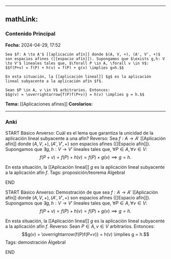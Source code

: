 
---
mathLink:
---
### Contenido Principal

**Fecha:** 2024-04-29, 17:52

```ad-lemma
Sea $f: A \to A'$ [[aplicación afín]] donde $(A, V, +), (A', V', +)$ son espacios afines ([[espacio afín]]). Supongamos que $\exists g,h: V \to V'$ lineales tales que, $\forall P \in A, \forall v \in V$:
$$f(P+v) = f(P) + h(v) = f(P) + g(v) \implies g=h.$$

En esta situación, la [[aplicación lineal]] $g$ es la aplicación lineal subyacente a la aplicación afín $f$.
```


```ad-proof
Sean $P \in A, v \in V$ arbitrarios. Entonces:
$$g(v) = \overrightarrow{f(P)f(P+v)} = h(v) \implies g = h.$$
```


**Tema:** [[Aplicaciones afines]]
**Corolarios:**

---
### Anki

START
Básico
Anverso: Cuál es el lema que garantiza la unicidad de la aplicación lineal subyacente a una afín?
Reverso: Sea $f: A \to A'$ [[Aplicación afín]] donde $(A, V, +), (A', V', +)$ son espacios afines ([[Espacio afín]]). Supongamos que $\exists g,h: V \to V'$ lineales tales que, $\forall P \in A, \forall v \in V$:
$$f(P+v) = f(P) + h(v) = f(P) + g(v) \implies g=h.$$

En esta situación, la [[Aplicación lineal]] $g$ es la aplicación lineal subyacente a la aplicación afín $f$.
Tags: proposición/teorema ÁlgebraI
<!--ID: 1714669443561-->
END

START
Básico
Anverso: Demostración de que sea $f: A \to A'$ [[Aplicación afín]] donde $(A, V, +), (A', V', +)$ son espacios afines ([[Espacio afín]]). Supongamos que $\exists g,h: V \to V'$ lineales tales que, $\forall P \in A, \forall v \in V$:
$$f(P+v) = f(P) + h(v) = f(P) + g(v) \implies g=h.$$

En esta situación, la [[Aplicación lineal]] $g$ es la aplicación lineal subyacente a la aplicación afín $f$.
Reverso: Sean $P \in A, v \in V$ arbitrarios. Entonces:
$$g(v) = \overrightarrow{f(P)f(P+v)} = h(v) \implies g = h.$$
Tags: demostración ÁlgebraI
<!--ID: 1714669443565-->
END
